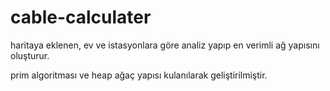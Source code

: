 # cable-calculater

haritaya eklenen, ev ve istasyonlara göre analiz yapıp en verimli ağ yapısını oluşturur.

prim algoritması ve heap ağaç yapısı kulanılarak geliştirilmiştir.
